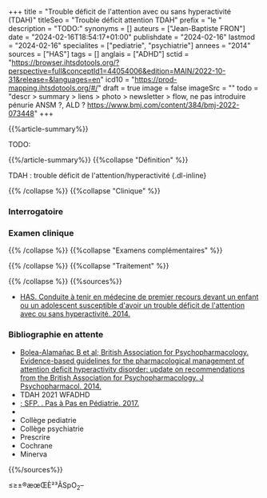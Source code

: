 +++
title = "Trouble déficit de l'attention avec ou sans hyperactivité (TDAH)"
titleSeo = "Trouble déficit attention TDAH"
prefix = "le "
description = "TODO:"
synonyms = []
auteurs = ["Jean-Baptiste FRON"]
date = "2024-02-16T18:54:17+01:00"
publishdate = "2024-02-16"
lastmod = "2024-02-16"
specialites = ["pediatrie", "psychiatrie"]
annees = "2014"
sources = ["HAS"]
tags = []
anglais = ["ADHD"]
sctid = "https://browser.ihtsdotools.org/?perspective=full&conceptId1=44054006&edition=MAIN/2022-10-31&release=&languages=en"
icd10 = "https://prod-mapping.ihtsdotools.org/#/"
draft = true
image = false
imageSrc = ""
todo = "descr > summary > liens > photo > newsletter > flow, ne pas introduire pénurie ANSM ?, ALD ? https://www.bmj.com/content/384/bmj-2022-073448"
+++

{{%article-summary%}}

TODO:

{{%/article-summary%}}
{{%collapse "Définition" %}}

TDAH
: trouble déficit de l'attention/hyperactivité
{.dl-inline}

{{% /collapse %}}
{{%collapse "Clinique" %}}

### Interrogatoire

### Examen clinique

{{% /collapse %}}
{{%collapse "Examens complémentaires" %}}


{{% /collapse %}}
{{%collapse "Traitement" %}}


{{% /collapse %}}
{{%sources%}}

- [HAS. Conduite à tenir en médecine de premier recours devant un enfant ou un adolescent susceptible d'avoir un trouble déficit de l'attention avec ou sans hyperactivité. 2014.](https://www.has-sante.fr/jcms/c_1362146/fr/conduite-a-tenir-en-medecine-de-premier-recours-devant-un-enfant-ou-un-adolescent-susceptible-d-avoir-un-trouble-deficit-de-l-attention-avec-ou-sans-hyperactivite)

### Bibliographie en attente

- [Bolea-Alamañac B et al; British Association for Psychopharmacology. Evidence-based guidelines for the pharmacological management of attention deficit hyperactivity disorder: update on recommendations from the British Association for Psychopharmacology. J Psychopharmacol. 2014.](https://journals.sagepub.com/doi/10.1177/0269881113519509?url_ver=Z39.88-2003&rfr_id=ori:rid:crossref.org&rfr_dat=cr_pub%20%200pubmed)
- TDAH 2021 WFADHD
- [; SFP. . Pas à Pas en Pédiatrie. 2017.]()
- [](https://www.bmj.com/content/384/bmj-2022-073448)
- Collège pediatrie
- Collège psychiatrie
- Prescrire
- Cochrane
- Minerva

{{%/sources%}}

≤≥±®æœŒÈ²³ÂSpO<sub>2</sub>–
